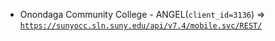  - Onondaga Community College - ANGEL(`client_id=3136`) => [`https://sunyocc.sln.suny.edu/api/v7.4/mobile.svc/REST/`](https://sunyocc.sln.suny.edu/api/v7.4/mobile.svc/REST/)
